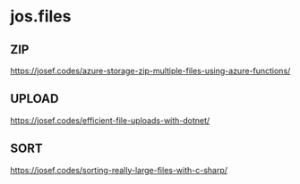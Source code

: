 # jos.files
## ZIP
https://josef.codes/azure-storage-zip-multiple-files-using-azure-functions/
## UPLOAD
https://josef.codes/efficient-file-uploads-with-dotnet/
## SORT
https://josef.codes/sorting-really-large-files-with-c-sharp/

